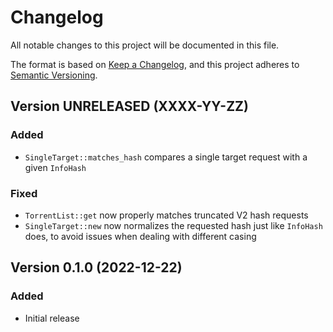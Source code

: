 # Changelog

All notable changes to this project will be documented in this file.

The format is based on [Keep a Changelog](https://keepachangelog.com/en/1.1.0/),
and this project adheres to [Semantic Versioning](https://semver.org/spec/v2.0.0.html).

## Version UNRELEASED (XXXX-YY-ZZ)

### Added

- `SingleTarget::matches_hash` compares a single target request with a given `InfoHash`

### Fixed

- `TorrentList::get` now properly matches truncated V2 hash requests
- `SingleTarget::new` now normalizes the requested hash just like `InfoHash` does, to avoid issues when
  dealing with different casing

## Version 0.1.0 (2022-12-22)

### Added

- Initial release
